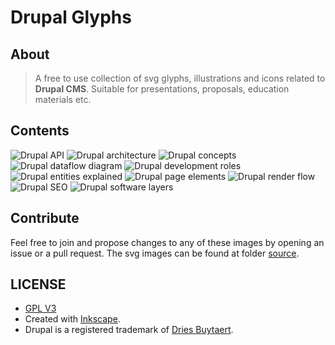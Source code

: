 # Drupal Glyphs

## About
> A free to use collection of svg glyphs, illustrations and icons related to **Drupal CMS**. Suitable for presentations, proposals, education materials etc.

## Contents
![Drupal API](png/drupal_api.png)
![Drupal architecture](png/drupal_architecture.png)
![Drupal concepts](png/drupal_concepts.png)
![Drupal dataflow diagram](png/drupal_dataflow_diagram.png)
![Drupal development roles](png/drupal_development_roles.png)
![Drupal entities explained](png/drupal_entities_explained.png)
![Drupal page elements](png/drupal_page_elements.png)
![Drupal render flow](png/drupal_render_flow.png)
![Drupal SEO](png/drupal_seo.png)
![Drupal software layers](png/drupal_software_layers.png)

## Contribute
Feel free to join and propose changes to any of these images by opening an issue or a pull request. The svg images can be found at folder [source](source).

## LICENSE
- [GPL V3](LICENSE)
- Created with [Inkscape](https://inkscape.org).
- Drupal is a registered trademark of [Dries Buytaert](https://dri.es).

